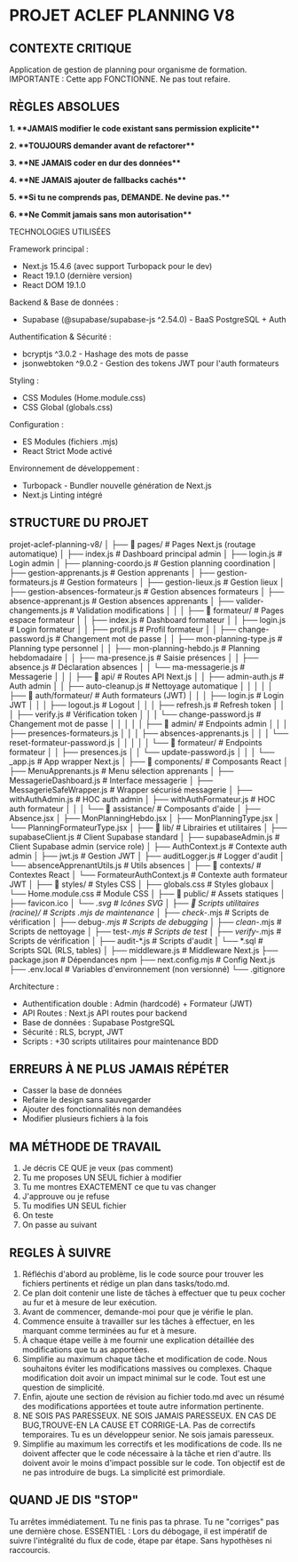# PROJET ACLEF PLANNING V8

## CONTEXTE CRITIQUE



Application de gestion de planning pour organisme de formation.
IMPORTANTE : Cette app FONCTIONNE. Ne pas tout refaire.



## RÈGLES ABSOLUES



**1. \*\*JAMAIS modifier le code existant sans permission explicite\*\***

**2. \*\*TOUJOURS demander avant de refactorer\*\***

**3. \*\*NE JAMAIS coder en dur des données\*\*** 

**4. \*\*NE JAMAIS ajouter de fallbacks cachés\*\***

**5. \*\*Si tu ne comprends pas, DEMANDE. Ne devine pas.\*\***

**6. \*\*Ne Commit jamais sans mon autorisation\*\***



TECHNOLOGIES UTILISÉES

Framework principal :

* Next.js 15.4.6 (avec support Turbopack pour le dev)
* React 19.1.0 (dernière version)
* React DOM 19.1.0

Backend \& Base de données :

* Supabase (@supabase/supabase-js ^2.54.0) - BaaS PostgreSQL + Auth

Authentification \& Sécurité :

* bcryptjs ^3.0.2 - Hashage des mots de passe
* jsonwebtoken ^9.0.2 - Gestion des tokens JWT pour l'auth formateurs

Styling :

* CSS Modules (Home.module.css)
* CSS Global (globals.css)

Configuration :

* ES Modules (fichiers .mjs)
* React Strict Mode activé

Environnement de développement :

* Turbopack - Bundler nouvelle génération de Next.js
* Next.js Linting intégré

## STRUCTURE DU PROJET

projet-aclef-planning-v8/
│
├── 📁 pages/                          # Pages Next.js (routage automatique)
│   ├── index.js                       # Dashboard principal admin
│   ├── login.js                       # Login admin
│   ├── planning-coordo.js             # Gestion planning coordination
│   ├── gestion-apprenants.js          # Gestion apprenants
│   ├── gestion-formateurs.js          # Gestion formateurs
│   ├── gestion-lieux.js               # Gestion lieux
│   ├── gestion-absences-formateur.js  # Gestion absences formateurs
│   ├── absence-apprenant.js           # Gestion absences apprenants
│   ├── valider-changements.js         # Validation modifications
│   │
│   ├── 📁 formateur/                  # Pages espace formateur
│   │   ├── index.js                   # Dashboard formateur
│   │   ├── login.js                   # Login formateur
│   │   ├── profil.js                  # Profil formateur
│   │   ├── change-password.js         # Changement mot de passe
│   │   ├── mon-planning-type.js       # Planning type personnel
│   │   ├── mon-planning-hebdo.js      # Planning hebdomadaire
│   │   ├── ma-presence.js             # Saisie présences
│   │   ├── absence.js                 # Déclaration absences
│   │   └── ma-messagerie.js           # Messagerie
│   │
│   ├── 📁 api/                        # Routes API Next.js
│   │   ├── admin-auth.js              # Auth admin
│   │   ├── auto-cleanup.js            # Nettoyage automatique
│   │   │
│   │   ├── 📁 auth/formateur/         # Auth formateurs (JWT)
│   │   │   ├── login.js               # Login JWT
│   │   │   ├── logout.js              # Logout
│   │   │   ├── refresh.js             # Refresh token
│   │   │   ├── verify.js              # Vérification token
│   │   │   └── change-password.js     # Changement mot de passe
│   │   │
│   │   ├── 📁 admin/                  # Endpoints admin
│   │   │   ├── presences-formateurs.js
│   │   │   ├── absences-apprenants.js
│   │   │   └── reset-formateur-password.js
│   │   │
│   │   └── 📁 formateur/              # Endpoints formateur
│   │       ├── presences.js
│   │       └── update-password.js
│   │
│   └── \_app.js                        # App wrapper Next.js
│
├── 📁 components/                     # Composants React
│   ├── MenuApprenants.js              # Menu sélection apprenants
│   ├── MessagerieDashboard.js         # Interface messagerie
│   ├── MessagerieSafeWrapper.js       # Wrapper sécurisé messagerie
│   ├── withAuthAdmin.js               # HOC auth admin
│   ├── withAuthFormateur.js           # HOC auth formateur
│   │
│   └── 📁 assistance/                 # Composants d'aide
│       ├── Absence.jsx
│       ├── MonPlanningHebdo.jsx
│       ├── MonPlanningType.jsx
│       └── PlanningFormateurType.jsx
│
├── 📁 lib/                            # Librairies et utilitaires
│   ├── supabaseClient.js              # Client Supabase standard
│   ├── supabaseAdmin.js               # Client Supabase admin (service role)
│   ├── AuthContext.js                 # Contexte auth admin
│   ├── jwt.js                         # Gestion JWT
│   ├── auditLogger.js                 # Logger d'audit
│   └── absenceApprenantUtils.js       # Utils absences
│
├── 📁 contexts/                       # Contextes React
│   └── FormateurAuthContext.js        # Contexte auth formateur JWT
│
├── 📁 styles/                         # Styles CSS
│   ├── globals.css                    # Styles globaux
│   └── Home.module.css                # Module CSS
│
├── 📁 public/                         # Assets statiques
│   ├── favicon.ico
│   └── *.svg                          # Icônes SVG
│
├── 📁 Scripts utilitaires (racine)/   # Scripts .mjs de maintenance
│   ├── check-*.mjs                    # Scripts de vérification
│   ├── debug-*.mjs                    # Scripts de debugging
│   ├── clean-*.mjs                    # Scripts de nettoyage
│   ├── test-*.mjs                     # Scripts de test
│   ├── verify-*.mjs                   # Scripts de vérification
│   ├── audit-\*.js                     # Scripts d'audit
│   └── \*.sql                          # Scripts SQL (RLS, tables)
│
├── middleware.js                      # Middleware Next.js
├── package.json                       # Dépendances npm
├── next.config.mjs                    # Config Next.js
├── .env.local                         # Variables d'environnement (non versionné)
└── .gitignore

Architecture :

* Authentification double : Admin (hardcodé) + Formateur (JWT)
* API Routes : Next.js API routes pour backend
* Base de données : Supabase PostgreSQL
* Sécurité : RLS, bcrypt, JWT
* Scripts : +30 scripts utilitaires pour maintenance BDD

## ERREURS À NE PLUS JAMAIS RÉPÉTER

* Casser la base de données
* Refaire le design sans sauvegarder
* Ajouter des fonctionnalités non demandées
* Modifier plusieurs fichiers à la fois

## MA MÉTHODE DE TRAVAIL

1. Je décris CE QUE je veux (pas comment)
2. Tu me proposes UN SEUL fichier à modifier
3. Tu me montres EXACTEMENT ce que tu vas changer
4. J'approuve ou je refuse
5. Tu modifies UN SEUL fichier
6. On teste
7. On passe au suivant



## REGLES À SUIVRE

1. Réfléchis d'abord au problème, lis le code source pour trouver les fichiers pertinents et rédige un plan dans tasks/todo.md.
2. Ce plan doit contenir une liste de tâches à effectuer que tu peux cocher au fur et à mesure de leur exécution.
3. Avant de commencer, demande-moi pour que je vérifie le plan.
4. Commence ensuite à travailler sur les tâches à effectuer, en les marquant comme terminées au fur et à mesure.
5. À chaque étape veille à me fournir une explication détaillée des modifications que tu as apportées.
6. Simplifie au maximum chaque tâche et modification de code. Nous souhaitons éviter les modifications massives ou complexes. Chaque modification doit avoir un impact minimal sur le code. Tout est une question de simplicité.
7. Enfin, ajoute une section de révision au fichier todo.md avec un résumé des modifications apportées et toute autre information pertinente.
8. NE SOIS PAS PARESSEUX. NE SOIS JAMAIS PARESSEUX. EN CAS DE BUG, ​​TROUVE-EN LA CAUSE ET CORRIGE-LA. Pas de correctifs temporaires. Tu es un développeur senior. Ne sois jamais paresseux.
9. Simplifie au maximum les correctifs et les modifications de code. Ils ne doivent affecter que le code nécessaire à la tâche et rien d'autre. Ils doivent avoir le moins d'impact possible sur le code. Ton objectif est de ne pas introduire de bugs. La simplicité est primordiale.



## QUAND JE DIS "STOP"

Tu arrêtes immédiatement. Tu ne finis pas ta phrase.
Tu ne "corriges" pas une dernière chose.
ESSENTIEL : Lors du débogage, il est impératif de suivre l'intégralité du flux de code, étape par étape. Sans hypothèses ni raccourcis.


